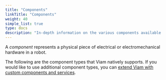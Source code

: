 ```yaml
---
title: "Components"
linkTitle: "Components"
weight: 40
simple_list: true
type: docs
description: "In-depth information on the various components available within the Viam system."
---
```


A *component* represents a physical piece of electrical or electromechanical hardware in a robot.

The following are the component types that Viam natively supports.
If you would like to use additional component types, you can [extend Viam with custom components and services](/program/extend/).
